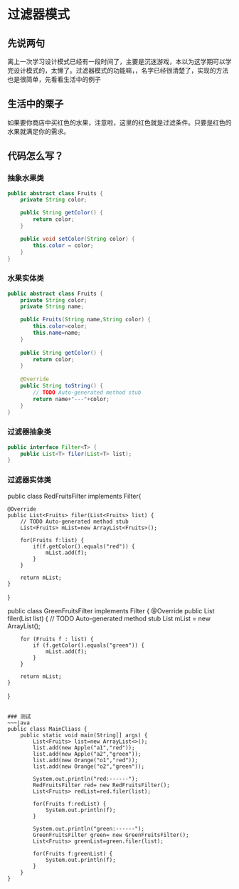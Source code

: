 # 过滤器模式
## 先说两句
离上一次学习设计模式已经有一段时间了，主要是沉迷游戏，本以为这学期可以学完设计模式的，太懒了。过滤器模式的功能嘛，，名字已经很清楚了，实现的方法也是很简单，先看看生活中的例子
## 生活中的栗子
如果要你商店中买红色的水果，注意啦，这里的红色就是过滤条件。只要是红色的水果就满足你的需求。
## 代码怎么写？
### 抽象水果类
~~~java
public abstract class Fruits {
	private String color;

	public String getColor() {
		return color;
	}

	public void setColor(String color) {
		this.color = color;
	}
}
~~~

### 水果实体类
~~~java
public abstract class Fruits {
	private String color;
	private String name;

	public Fruits(String name,String color) {
		this.color=color;
		this.name=name;
	}
	
	public String getColor() {
		return color;
	}
	
	@Override
	public String toString() {
		// TODO Auto-generated method stub
		return name+"---"+color;
	}
}
~~~

### 过滤器抽象类
~~~java
public interface Filter<T> {
	public List<T> filer(List<T> list);
}
~~~

### 过滤器实体类
public class RedFruitsFilter implements Filter<Fruits>{

	@Override
	public List<Fruits> filer(List<Fruits> list) {
		// TODO Auto-generated method stub
		List<Fruits> mList=new ArrayList<Fruits>();
		
		for(Fruits f:list) {
			if(f.getColor().equals("red")) {
				mList.add(f);
			}
		}
		
		return mList;
	}
}

public class GreenFruitsFilter implements Filter<Fruits> {
	@Override
	public List<Fruits> filer(List<Fruits> list) {
		// TODO Auto-generated method stub
		List<Fruits> mList = new ArrayList<Fruits>();

		for (Fruits f : list) {
			if (f.getColor().equals("green")) {
				mList.add(f);
			}
		}

		return mList;
	}
}
~~~

### 测试
~~~java
public class MainCliass {
	public static void main(String[] args) {
		List<Fruits> list=new ArrayList<>();
		list.add(new Apple("a1","red"));
		list.add(new Apple("a2","green"));
		list.add(new Orange("o1","red"));
		list.add(new Orange("o2","green"));
		
		System.out.println("red:------");
		RedFruitsFilter red= new RedFruitsFilter();
		List<Fruits> redList=red.filer(list);
		
		for(Fruits f:redList) {
			System.out.println(f);
		}
		
		System.out.println("green:------");
		GreenFruitsFilter green= new GreenFruitsFilter();
		List<Fruits> greenList=green.filer(list);
		
		for(Fruits f:greenList) {
			System.out.println(f);
		}
	}
}
~~~